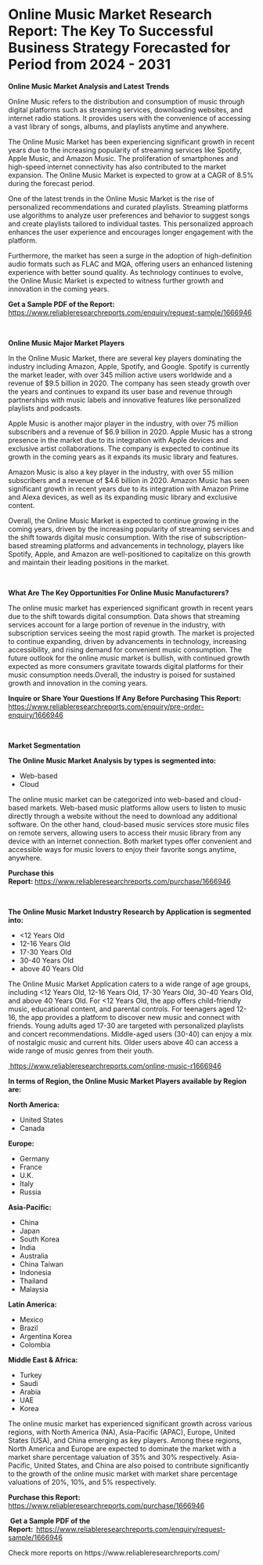 <p><h1>Online Music Market Research Report: The Key To Successful Business Strategy Forecasted for Period from 2024 - 2031</h1></p><p><strong>Online Music Market Analysis and Latest Trends</strong></p>
<p><p>Online Music refers to the distribution and consumption of music through digital platforms such as streaming services, downloading websites, and internet radio stations. It provides users with the convenience of accessing a vast library of songs, albums, and playlists anytime and anywhere.</p><p>The Online Music Market has been experiencing significant growth in recent years due to the increasing popularity of streaming services like Spotify, Apple Music, and Amazon Music. The proliferation of smartphones and high-speed internet connectivity has also contributed to the market expansion. The Online Music Market is expected to grow at a CAGR of 8.5% during the forecast period.</p><p>One of the latest trends in the Online Music Market is the rise of personalized recommendations and curated playlists. Streaming platforms use algorithms to analyze user preferences and behavior to suggest songs and create playlists tailored to individual tastes. This personalized approach enhances the user experience and encourages longer engagement with the platform.</p><p>Furthermore, the market has seen a surge in the adoption of high-definition audio formats such as FLAC and MQA, offering users an enhanced listening experience with better sound quality. As technology continues to evolve, the Online Music Market is expected to witness further growth and innovation in the coming years.</p></p>
<p><strong>Get a Sample PDF of the Report:&nbsp;</strong> <a href="https://www.reliableresearchreports.com/enquiry/request-sample/1666946">https://www.reliableresearchreports.com/enquiry/request-sample/1666946</a></p>
<p>&nbsp;</p>
<p><strong>Online Music Major Market Players</strong></p>
<p><p>In the Online Music Market, there are several key players dominating the industry including Amazon, Apple, Spotify, and Google. Spotify is currently the market leader, with over 345 million active users worldwide and a revenue of $9.5 billion in 2020. The company has seen steady growth over the years and continues to expand its user base and revenue through partnerships with music labels and innovative features like personalized playlists and podcasts.</p><p>Apple Music is another major player in the industry, with over 75 million subscribers and a revenue of $6.9 billion in 2020. Apple Music has a strong presence in the market due to its integration with Apple devices and exclusive artist collaborations. The company is expected to continue its growth in the coming years as it expands its music library and features.</p><p>Amazon Music is also a key player in the industry, with over 55 million subscribers and a revenue of $4.6 billion in 2020. Amazon Music has seen significant growth in recent years due to its integration with Amazon Prime and Alexa devices, as well as its expanding music library and exclusive content.</p><p>Overall, the Online Music Market is expected to continue growing in the coming years, driven by the increasing popularity of streaming services and the shift towards digital music consumption. With the rise of subscription-based streaming platforms and advancements in technology, players like Spotify, Apple, and Amazon are well-positioned to capitalize on this growth and maintain their leading positions in the market.</p></p>
<p>&nbsp;</p>
<p><strong>What Are The Key Opportunities For Online Music Manufacturers?</strong></p>
<p><p>The online music market has experienced significant growth in recent years due to the shift towards digital consumption. Data shows that streaming services account for a large portion of revenue in the industry, with subscription services seeing the most rapid growth. The market is projected to continue expanding, driven by advancements in technology, increasing accessibility, and rising demand for convenient music consumption. The future outlook for the online music market is bullish, with continued growth expected as more consumers gravitate towards digital platforms for their music consumption needs.Overall, the industry is poised for sustained growth and innovation in the coming years.</p></p>
<p><strong>Inquire or Share Your Questions If Any Before Purchasing This Report:</strong> <a href="https://www.reliableresearchreports.com/enquiry/pre-order-enquiry/1666946">https://www.reliableresearchreports.com/enquiry/pre-order-enquiry/1666946</a></p>
<p>&nbsp;</p>
<p><strong>Market Segmentation</strong></p>
<p><strong>The Online Music Market Analysis by types is segmented into:</strong></p>
<p><ul><li>Web-based</li><li>Cloud</li></ul></p>
<p><p>The online music market can be categorized into web-based and cloud-based markets. Web-based music platforms allow users to listen to music directly through a website without the need to download any additional software. On the other hand, cloud-based music services store music files on remote servers, allowing users to access their music library from any device with an internet connection. Both market types offer convenient and accessible ways for music lovers to enjoy their favorite songs anytime, anywhere.</p></p>
<p><strong>Purchase this Report:&nbsp;</strong><a href="https://www.reliableresearchreports.com/purchase/1666946">https://www.reliableresearchreports.com/purchase/1666946</a></p>
<p>&nbsp;</p>
<p><strong>The Online Music Market Industry Research by Application is segmented into:</strong></p>
<p><ul><li><12 Years Old</li><li>12-16 Years Old</li><li>17-30 Years Old</li><li>30-40 Years Old</li><li>above 40 Years Old</li></ul></p>
<p><p>The Online Music Market Application caters to a wide range of age groups, including <12 Years Old, 12-16 Years Old, 17-30 Years Old, 30-40 Years Old, and above 40 Years Old. For <12 Years Old, the app offers child-friendly music, educational content, and parental controls. For teenagers aged 12-16, the app provides a platform to discover new music and connect with friends. Young adults aged 17-30 are targeted with personalized playlists and concert recommendations. Middle-aged users (30-40) can enjoy a mix of nostalgic music and current hits. Older users above 40 can access a wide range of music genres from their youth.</p></p>
<p><a href="https://www.reliableresearchreports.com/online-music-r1666946">&nbsp;https://www.reliableresearchreports.com/online-music-r1666946</a></p>
<p><strong>In terms of Region, the Online Music Market Players available by Region are:</strong></p>
<p>
    <p> <strong> North America: </strong>
        <ul>
            <li>United States</li>
            <li>Canada</li>
        </ul>
        </p> 
    <p> <strong> Europe: </strong>
        <ul>
            <li>Germany</li>
            <li>France</li>
            <li>U.K.</li>
            <li>Italy</li>
            <li>Russia</li>
        </ul>
        </p> 
    <p> <strong> Asia-Pacific: </strong>
        <ul>
            <li>China</li>
            <li>Japan</li>
            <li>South Korea</li>
            <li>India</li>
            <li>Australia</li>
            <li>China Taiwan</li>
            <li>Indonesia</li>
            <li>Thailand</li>
            <li>Malaysia</li>
        </ul>
        </p> 
    <p> <strong> Latin America: </strong>
        <ul>
            <li>Mexico</li>
            <li>Brazil</li>
            <li>Argentina Korea</li>
            <li>Colombia</li>
        </ul>
        </p> 
    <p> <strong> Middle East & Africa: </strong>
        <ul>
            <li>Turkey</li>
            <li>Saudi</li>
            <li>Arabia</li>
            <li>UAE</li>
            <li>Korea</li>
        </ul>
    </p>
    </p>
<p><p>The online music market has experienced significant growth across various regions, with North America (NA), Asia-Pacific (APAC), Europe, United States (USA), and China emerging as key players. Among these regions, North America and Europe are expected to dominate the market with a market share percentage valuation of 35% and 30% respectively. Asia-Pacific, United States, and China are also poised to contribute significantly to the growth of the online music market with market share percentage valuations of 20%, 10%, and 5% respectively.</p></p>
<p><strong>Purchase this Report: </strong><a href="https://www.reliableresearchreports.com/purchase/1666946">https://www.reliableresearchreports.com/purchase/1666946</a></p>
<p>&nbsp;<strong>Get a Sample PDF of the Report:&nbsp;&nbsp;</strong><a href="https://www.reliableresearchreports.com/enquiry/request-sample/1666946">https://www.reliableresearchreports.com/enquiry/request-sample/1666946</a></p>
<p><strong></strong></p>
<p>Check more reports on https://www.reliableresearchreports.com/</p>